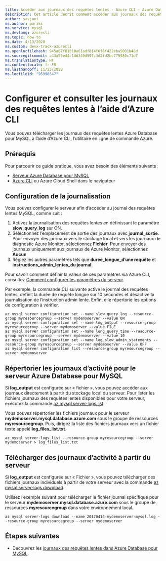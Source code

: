 ```yaml
---
title: Accéder aux journaux des requêtes lentes - Azure CLI - Azure Database pour MySQL
description: Cet article décrit comment accéder aux journaux des requêtes lentes dans Azure Database pour MySQL à l’aide de l’interface Azure CLI.
author: savjani
ms.author: pariks
ms.service: mysql
ms.devlang: azurecli
ms.topic: how-to
ms.date: 4/13/2020
ms.custom: devx-track-azurecli
ms.openlocfilehash: 945a67f81010a61adf814f6f6f422eba5001b48d
ms.sourcegitcommit: a43a59e44c14d349d597c3d2fd2bc779989c71d7
ms.translationtype: HT
ms.contentlocale: fr-FR
ms.lasthandoff: 11/25/2020
ms.locfileid: "95998547"
---
```

# <a name="configure-and-access-slow-query-logs-by-using-azure-cli"></a>Configurer et consulter les journaux des requêtes lentes à l’aide d’Azure CLI
Vous pouvez télécharger les journaux des requêtes lentes Azure Database pour MySQL à l’aide d’Azure CLI, l’utilitaire en ligne de commande Azure.

## <a name="prerequisites"></a>Prérequis
Pour parcourir ce guide pratique, vous avez besoin des éléments suivants :
- [Serveur Azure Database pour MySQL](quickstart-create-mysql-server-database-using-azure-cli.md)
- [Azure CLI](/cli/azure/install-azure-cli) ou Azure Cloud Shell dans le navigateur

## <a name="configure-logging"></a>Configuration de la journalisation
Vous pouvez configurer le serveur afin d’accéder au journal des requêtes lentes MySQL, comme suit :
1. Activez la journalisation des requêtes lentes en définissant le paramètre **slow\_query\_log** sur ON.
2. Sélectionnez l’emplacement de sortie des journaux avec **journal\_sortie**. Pour envoyer des journaux vers le stockage local et vers les journaux de diagnostic Azure Monitor, sélectionnez **Fichier**. Pour envoyer des journaux uniquement aux journaux de Azure Monitor, sélectionnez **Aucun**
3. Réglez les autres paramètres tels que **durée\_longue\_d’une requête** et **instructions\_admin\_lentes\_du journal**.

Pour savoir comment définir la valeur de ces paramètres via Azure CLI, consultez [Comment configurer les paramètres du serveur](howto-configure-server-parameters-using-cli.md).

Par exemple, la commande CLI suivante active le journal des requêtes lentes, définit la durée de requête longue sur 10 secondes et désactive la journalisation de l’instruction admin lente. Enfin, elle répertorie les options de configuration à vérifier.
```azurecli-interactive
az mysql server configuration set --name slow_query_log --resource-group myresourcegroup --server mydemoserver --value ON
az mysql server configuration set --name log_output --resource-group myresourcegroup --server mydemoserver --value FILE
az mysql server configuration set --name long_query_time --resource-group myresourcegroup --server mydemoserver --value 10
az mysql server configuration set --name log_slow_admin_statements --resource-group myresourcegroup --server mydemoserver --value OFF
az mysql server configuration list --resource-group myresourcegroup --server mydemoserver
```

## <a name="list-logs-for-azure-database-for-mysql-server"></a>Répertorier les journaux d’activité pour le serveur Azure Database pour MySQL
Si **log_output** est configurée sur « fichier », vous pouvez accéder aux journaux directement à partir du stockage local du serveur. Pour lister les fichiers journaux des requêtes lentes disponibles pour votre serveur, exécutez la commande [az mysql server-logs list](/cli/azure/mysql/server-logs#az-mysql-server-logs-list).

Vous pouvez répertorier les fichiers journaux pour le serveur **mydemoserver.mysql.database.azure.com** sous le groupe de ressources **myresourcegroup**. Puis, dirigez la liste des fichiers journaux vers un fichier texte appelé **log\_files\_list.txt**.
```azurecli-interactive
az mysql server-logs list --resource-group myresourcegroup --server mydemoserver > log_files_list.txt
```
## <a name="download-logs-from-the-server"></a>Télécharger des journaux d’activité à partir du serveur
Si **log_output** est configurée sur « Fichier », vous pouvez télécharger des fichiers journaux individuels à partir de votre serveur avec la commande [az mysql server-logs download](/cli/azure/mysql/server-logs#az-mysql-server-logs-download).

Utilisez l’exemple suivant pour télécharger le fichier journal spécifique pour le serveur **mydemoserver.mysql.database.azure.com** sous le groupe de ressources **myresourcegroup** dans votre environnement local.
```azurecli-interactive
az mysql server-logs download --name 20170414-mydemoserver-mysql.log --resource-group myresourcegroup --server mydemoserver
```

## <a name="next-steps"></a>Étapes suivantes
- Découvrez les [journaux des requêtes lentes dans Azure Database pour MySQL](concepts-server-logs.md).
